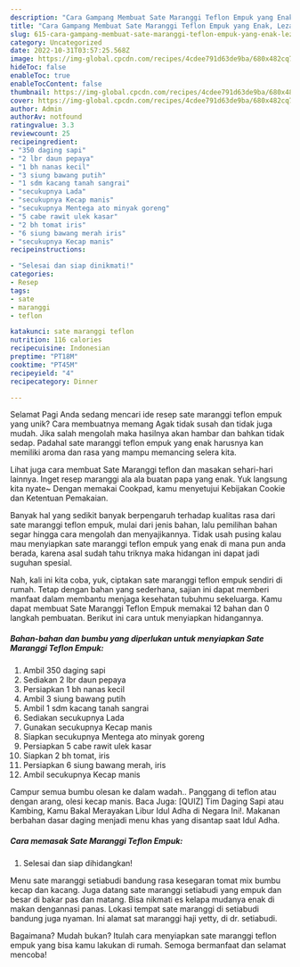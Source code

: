 ```yaml
---
description: "Cara Gampang Membuat Sate Maranggi Teflon Empuk yang Enak, Lezat"
title: "Cara Gampang Membuat Sate Maranggi Teflon Empuk yang Enak, Lezat"
slug: 615-cara-gampang-membuat-sate-maranggi-teflon-empuk-yang-enak-lezat
category: Uncategorized
date: 2022-10-31T03:57:25.568Z
image: https://img-global.cpcdn.com/recipes/4cdee791d63de9ba/680x482cq70/sate-maranggi-teflon-empuk-foto-resep-utama.jpg
hideToc: false
enableToc: true
enableTocContent: false
thumbnail: https://img-global.cpcdn.com/recipes/4cdee791d63de9ba/680x482cq70/sate-maranggi-teflon-empuk-foto-resep-utama.jpg
cover: https://img-global.cpcdn.com/recipes/4cdee791d63de9ba/680x482cq70/sate-maranggi-teflon-empuk-foto-resep-utama.jpg
author: Admin
authorAv: notfound
ratingvalue: 3.3
reviewcount: 25
recipeingredient:
- "350 daging sapi"
- "2 lbr daun pepaya"
- "1 bh nanas kecil"
- "3 siung bawang putih"
- "1 sdm kacang tanah sangrai"
- "secukupnya Lada"
- "secukupnya Kecap manis"
- "secukupnya Mentega ato minyak goreng"
- "5 cabe rawit ulek kasar"
- "2 bh tomat iris"
- "6 siung bawang merah iris"
- "secukupnya Kecap manis"
recipeinstructions:

- "Selesai dan siap dinikmati!"
categories:
- Resep
tags:
- sate
- maranggi
- teflon

katakunci: sate maranggi teflon 
nutrition: 116 calories
recipecuisine: Indonesian
preptime: "PT18M"
cooktime: "PT45M"
recipeyield: "4"
recipecategory: Dinner

---
```



Selamat Pagi Anda sedang mencari ide resep sate maranggi teflon empuk yang unik? Cara membuatnya memang Agak tidak susah dan tidak juga mudah. Jika salah mengolah maka hasilnya akan hambar dan bahkan tidak sedap. Padahal sate maranggi teflon empuk yang enak harusnya kan memiliki aroma dan rasa yang mampu memancing selera kita.


Lihat juga cara membuat Sate Maranggi teflon dan masakan sehari-hari lainnya. Inget resep maranggi ala ala buatan papa yang enak. Yuk langsung kita nyate~ Dengan memakai Cookpad, kamu menyetujui Kebijakan Cookie dan Ketentuan Pemakaian.

Banyak hal yang sedikit banyak berpengaruh terhadap kualitas rasa dari sate maranggi teflon empuk, mulai dari jenis bahan, lalu pemilihan bahan segar hingga cara mengolah dan menyajikannya. Tidak usah pusing kalau mau menyiapkan sate maranggi teflon empuk yang enak di mana pun anda berada, karena asal sudah tahu triknya maka hidangan ini dapat jadi suguhan spesial.


Nah, kali ini kita coba, yuk, ciptakan sate maranggi teflon empuk sendiri di rumah. Tetap dengan bahan yang sederhana, sajian ini dapat memberi manfaat dalam membantu menjaga kesehatan tubuhmu sekeluarga. Kamu dapat membuat Sate Maranggi Teflon Empuk memakai 12 bahan dan 0 langkah pembuatan. Berikut ini cara untuk menyiapkan hidangannya.

<!--inarticleads1-->

##### Bahan-bahan dan bumbu yang diperlukan untuk menyiapkan Sate Maranggi Teflon Empuk:

1. Ambil 350 daging sapi
1. Sediakan 2 lbr daun pepaya
1. Persiapkan 1 bh nanas kecil
1. Ambil 3 siung bawang putih
1. Ambil 1 sdm kacang tanah sangrai
1. Sediakan secukupnya Lada
1. Gunakan secukupnya Kecap manis
1. Siapkan secukupnya Mentega ato minyak goreng
1. Persiapkan 5 cabe rawit ulek kasar
1. Siapkan 2 bh tomat, iris
1. Persiapkan 6 siung bawang merah, iris
1. Ambil secukupnya Kecap manis


Campur semua bumbu olesan ke dalam wadah.. Panggang di teflon atau dengan arang, olesi kecap manis. Baca Juga: [QUIZ] Tim Daging Sapi atau Kambing, Kamu Bakal Merayakan Libur Idul Adha di Negara Ini!. Makanan berbahan dasar daging menjadi menu khas yang disantap saat Idul Adha. 

<!--inarticleads2-->

##### Cara memasak Sate Maranggi Teflon Empuk:


1. Selesai dan siap dihidangkan!

Menu sate maranggi setiabudi bandung rasa kesegaran tomat mix bumbu kecap dan kacang. Juga datang sate maranggi setiabudi yang empuk dan besar di bakar pas dan matang. Bisa nikmati es kelapa mudanya enak di makan dengannasi panas. Lokasi tempat sate maranggi di setiabudi bandung juga nyaman. Ini alamat sat maranggi haji yetty, di dr. setiabudi. 

Bagaimana? Mudah bukan? Itulah cara menyiapkan sate maranggi teflon empuk yang bisa kamu lakukan di rumah. Semoga bermanfaat dan selamat mencoba!
